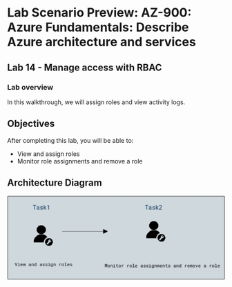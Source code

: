 # Lab Scenario Preview: AZ-900: Azure Fundamentals: Describe Azure architecture and services  

## Lab 14 - Manage access with RBAC

### Lab overview

In this walkthrough, we will assign roles and view activity logs.

## Objectives

After completing this lab, you will be able to:

- View and assign roles
- Monitor role assignments and remove a role

## Architecture Diagram

![](../images/az900lab14.png)